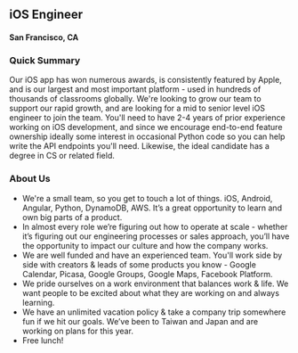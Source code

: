 ## iOS Engineer
#### San Francisco, CA

### Quick Summary
Our iOS app has won numerous awards, is consistently featured by Apple, and is our largest and most important platform - used in hundreds of thousands of classrooms globally. We're looking to grow our team to support our rapid growth, and are looking for a mid to senior level iOS engineer to join the team. You'll need to have 2-4 years of prior experience working on iOS development, and since we encourage end-to-end feature ownership ideally some interest in occasional Python code so you can help write the API endpoints you'll need. Likewise, the ideal candidate has a degree in CS or related field.

### About Us
+	We're a small team, so you get to touch a lot of things. iOS, Android, Angular, Python, DynamoDB, AWS. It’s a great opportunity to learn and own big parts of a product.
+	In almost every role we’re figuring out how to operate at scale - whether it’s figuring out our engineering processes or sales approach, you’ll have the opportunity to impact our culture and how the company works.
+	We are well funded and have an experienced team. You'll work side by side with creators & leads of some products you know - Google Calendar, Picasa, Google Groups, Google Maps, Facebook Platform.
+	We pride ourselves on a work environment that balances work & life. We want people to be excited about what they are working on and always learning.
+	We have an unlimited vacation policy & take a company trip somewhere fun if we hit our goals. We’ve been to Taiwan and Japan and are working on plans for this year.
+	Free lunch!
